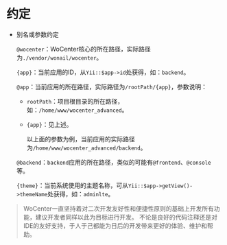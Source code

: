 # 约定

- 别名或参数约定

   `@wocenter`：WoCenter核心的所在路径，实际路径为`./vendor/wonail/wocenter`。

   `{app}`：当前应用的ID，从`Yii::$app->id`处获得，如：`backend`。

   `@app`：当前应用的所在路径，实际路径为`/rootPath/{app}`，参数说明：

   - `rootPath`：项目根目录的所在路径，如：`/home/www/wocenter_advanced`。
   - `{app}`：见上述。

      以上面的参数为例，当前应用的实际路径为`/home/www/wocenter_advanced/backend`。

   `@backend`：`backend`应用的所在路径，类似的可能有`@frontend`、`@console`等。

   `{theme}`：当前系统使用的主题名称，可从`Yii::$app->getView()->themeName`处获得，如：`adminlte`。

>   WoCenter一直坚持着对二次开发友好性和便捷性原则的基础上开发所有功能，建议开发者同样以此为目标进行开发。
不论是良好的代码注释还是对IDE的友好支持，于人于己都能为日后的开发带来更好的体验、维护和帮助。